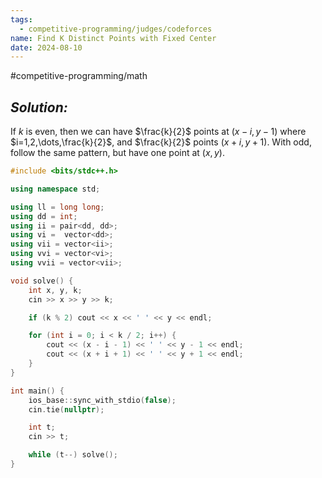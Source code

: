 ```yaml
---
tags:
  - competitive-programming/judges/codeforces
name: Find K Distinct Points with Fixed Center
date: 2024-08-10
---
```

#competitive-programming/math 
## _Solution:_
If $k$ is even, then we can have $\frac{k}{2}$ points at $(x-i,y-1)$ where $i=1,2,\dots,\frac{k}{2}$, and $\frac{k}{2}$ points $(x+i,y+1)$. With odd, follow the same pattern, but have one point at $(x,y)$.


```cpp
#include <bits/stdc++.h>

using namespace std;

using ll = long long;
using dd = int;
using ii = pair<dd, dd>;
using vi =  vector<dd>;
using vii = vector<ii>;
using vvi = vector<vi>;
using vvii = vector<vii>;

void solve() {
    int x, y, k;
    cin >> x >> y >> k;

    if (k % 2) cout << x << ' ' << y << endl;

    for (int i = 0; i < k / 2; i++) {
        cout << (x - i - 1) << ' ' << y - 1 << endl;
        cout << (x + i + 1) << ' ' << y + 1 << endl;
    }
}

int main() {
    ios_base::sync_with_stdio(false);
    cin.tie(nullptr);

    int t;
    cin >> t;

    while (t--) solve();
}
```